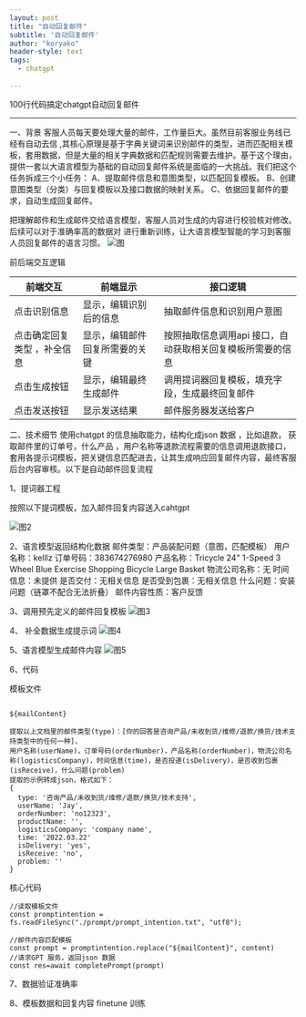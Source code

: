 ```yaml
---
layout: post
title: "自动回复邮件"
subtitle: '自动回复邮件'
author: "koryako"
header-style: text
tags:
  - chatgpt
  
---
```



100行代码搞定chatgpt自动回复邮件

---



一、背景
客服人员每天要处理大量的邮件，工作量巨大。虽然目前客服业务线已经有自动去信 ,其核心原理是基于字典关键词来识别邮件的类型，进而匹配相关模板，套用数据，但是大量的相关字典数据和匹配规则需要去维护。基于这个理由，提供一套以大语言模型为基础的自动回复邮件系统是面临的一大挑战。我们把这个任务拆成三个小任务：
A、提取邮件信息和意图类型，以匹配回复模板。
B、创建意图类型（分类）与回复模板以及接口数据的映射关系。
C、依据回复邮件的要求，自动生成回复邮件。

把理解邮件和生成邮件交给语言模型，客服人员对生成的内容进行校验核对修改。后续可以对于准确率高的数据对 进行重新训练，让大语言模型智能的学习到客服人员回复邮件的语言习惯。
![图](https://koryako.github.io/img/in-post/ebaychatgpt.png)

前后端交互逻辑

| 前端交互     | 前端显示	    | 接口逻辑   |
| -------- | -------- | -------- |
| 点击识别信息 | 显示，编辑识别后的信息	| 抽取邮件信息和识别用户意图  |
| 点击确定回复类型 ，补全信息| 显示，编辑邮件回复所需要的关键	 | 按照抽取信息调用api 接口，自动获取相关回复模板所需要的信息 |
| 点击生成按钮| 显示，编辑最终生成邮件	|调用提词器回复模板，填充字段，生成最终回复邮件|
| 点击发送按钮| 显示发送结果	| 邮件服务器发送给客户|


二、技术细节
使用chatgpt 的信息抽取能力，结构化成json 数据 ，比如退款， 获取邮件里的订单号，什么产品 ，用户名称等退款流程需要的信息调用退款接口，套用各提示词模板，把关键信息匹配进去，让其生成响应回复邮件内容，最终客服后台内容审核。以下是自动邮件回复流程

1、提词器工程

按照以下提词模板，加入邮件回复内容送入cahtgpt

![图2](https://koryako.github.io/img/in-post/ebaychatgpt2.png)

2、语言模型返回结构化数据
邮件类型：产品装配问题（意图，匹配模板）
用户名称：kelllz
订单号码：383674276980
产品名称：Tricycle 24" 1-Speed 3 Wheel
Blue Exercise Shopping Bicycle Large Basket
物流公司名称：无
时间信息：未提供
是否交付：无相关信息
是否受到包裹：无相关信息
什么问题：安装问题（链罩不配合无法折叠）
邮件内容性质：客户反馈

3、调用预先定义的邮件回复模板
![图3](https://koryako.github.io/img/in-post/ebaychatgpt3.png)

4、 补全数据生成提示词
![图4](https://koryako.github.io/img/in-post/ebaychatgpt4.png)

5、语言模型生成邮件内容
![图5](https://koryako.github.io/img/in-post/ebaychatgpt5.png)

6、代码


模板文件

```

${mailContent}

提取以上文档里的邮件类型(type)：[你的回答是咨询产品/未收到货/维修/退款/换货/技术支持类型中的任何一种]，
用户名称(userName)，订单号码(orderNumber)，产品名称(orderNumber)，物流公司名称(logisticsCompany)，时间信息(time)，是否投递(isDelivery)，是否收到包裹(isReceive)，什么问题(problem)
提取的示例转成json，格式如下：
{
  type: '咨询产品/未收到货/维修/退款/换货/技术支持',
  userName: 'Jay',
  orderNumber: 'no12323',
  productName: '',
  logisticsCompany: 'company name',
  time: '2022.03.22'
  isDelivery: 'yes',
  isReceive: 'no',
  problem: ''
}
```

核心代码
```
//读取模板文件
const promptintention = fs.readFileSync("./prompt/prompt_intention.txt", "utf8");

//邮件内容匹配模板
const prompt = promptintention.replace("${mailContent}", content)
//请求GPT 服务，返回json 数据
const res=await completePrompt(prompt)
```



7、数据验证准确率



8、模板数据和回复内容 finetune 训练



	
	

	

	

	